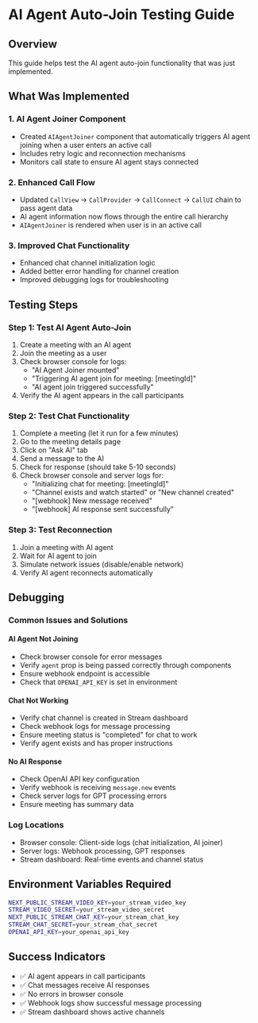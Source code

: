 # AI Agent Auto-Join Testing Guide

## Overview
This guide helps test the AI agent auto-join functionality that was just implemented.

## What Was Implemented

### 1. AI Agent Joiner Component
- Created `AIAgentJoiner` component that automatically triggers AI agent joining when a user enters an active call
- Includes retry logic and reconnection mechanisms
- Monitors call state to ensure AI agent stays connected

### 2. Enhanced Call Flow
- Updated `CallView` → `CallProvider` → `CallConnect` → `CallUI` chain to pass agent data
- AI agent information now flows through the entire call hierarchy
- `AIAgentJoiner` is rendered when user is in an active call

### 3. Improved Chat Functionality
- Enhanced chat channel initialization logic
- Added better error handling for channel creation
- Improved debugging logs for troubleshooting

## Testing Steps

### Step 1: Test AI Agent Auto-Join
1. Create a meeting with an AI agent
2. Join the meeting as a user
3. Check browser console for logs:
   - "AI Agent Joiner mounted"
   - "Triggering AI agent join for meeting: [meetingId]"
   - "AI agent join triggered successfully"
4. Verify the AI agent appears in the call participants

### Step 2: Test Chat Functionality
1. Complete a meeting (let it run for a few minutes)
2. Go to the meeting details page
3. Click on "Ask AI" tab
4. Send a message to the AI
5. Check for response (should take 5-10 seconds)
6. Check browser console and server logs for:
   - "Initializing chat for meeting: [meetingId]"
   - "Channel exists and watch started" or "New channel created"
   - "[webhook] New message received"
   - "[webhook] AI response sent successfully"

### Step 3: Test Reconnection
1. Join a meeting with AI agent
2. Wait for AI agent to join
3. Simulate network issues (disable/enable network)
4. Verify AI agent reconnects automatically

## Debugging

### Common Issues and Solutions

#### AI Agent Not Joining
- Check browser console for error messages
- Verify `agent` prop is being passed correctly through components
- Ensure webhook endpoint is accessible
- Check that `OPENAI_API_KEY` is set in environment

#### Chat Not Working
- Verify chat channel is created in Stream dashboard
- Check webhook logs for message processing
- Ensure meeting status is "completed" for chat to work
- Verify agent exists and has proper instructions

#### No AI Response
- Check OpenAI API key configuration
- Verify webhook is receiving `message.new` events
- Check server logs for GPT processing errors
- Ensure meeting has summary data

### Log Locations
- Browser console: Client-side logs (chat initialization, AI joiner)
- Server logs: Webhook processing, GPT responses
- Stream dashboard: Real-time events and channel status

## Environment Variables Required
```bash
NEXT_PUBLIC_STREAM_VIDEO_KEY=your_stream_video_key
STREAM_VIDEO_SECRET=your_stream_video_secret
NEXT_PUBLIC_STREAM_CHAT_KEY=your_stream_chat_key
STREAM_CHAT_SECRET=your_stream_chat_secret
OPENAI_API_KEY=your_openai_api_key
```

## Success Indicators
- ✅ AI agent appears in call participants
- ✅ Chat messages receive AI responses
- ✅ No errors in browser console
- ✅ Webhook logs show successful message processing
- ✅ Stream dashboard shows active channels